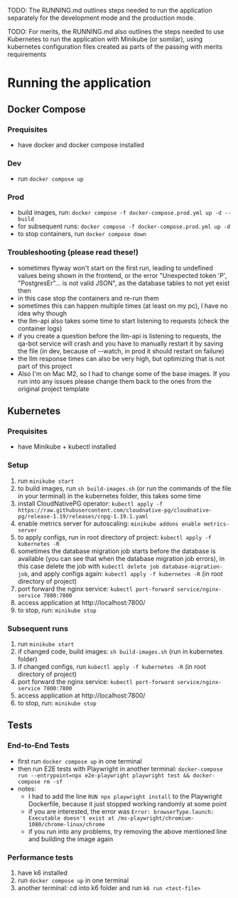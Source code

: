 TODO: The RUNNING.md outlines steps needed to run the application separately for the development mode and the production mode.

TODO: For merits, the RUNNING.md also outlines the steps needed to use Kubernetes to run the application with Minikube (or somilar), using kubernetes configuration files created as parts of the passing with merits requirements

# Running the application

## Docker Compose

### Prequisites

- have docker and docker compose installed

### Dev

- run `docker compose up`

### Prod

- build images, run: `docker compose -f docker-compose.prod.yml up -d --build`
- for subsequent runs: `docker compose -f docker-compose.prod.yml up -d`
- to stop containers, run `docker compose down`

### Troubleshooting (please read these!)

- sometimes flyway won't start on the first run, leading to undefined values
  being shown in the frontend, or the error "Unexpected token 'P', "PostgresEr"... is not valid JSON", as the database tables to not yet exist then
- in this case stop the containers and re-run them
- sometimes this can happen multiple times (at least on my pc), I have no idea
  why though
- the llm-api also takes some time to start listening to requests (check the container logs)
- if you create a question before the llm-api is listening to requests, the qa-bot service will crash and you have to manually restart it by saving the file (in dev, because of --watch, in prod it should restart on failure)
- the llm response times can also be very high, but optimizing that is not part of this project
- Also I'm on Mac M2, so I had to change some of the base images. If you run into any issues please change them back to the ones from the original project template

## Kubernetes

### Prequisites

- have Minikube + kubectl installed

### Setup

1. run `minikube start`
2. to build images, run `sh build-images.sh` (or run the commands of the file in your terminal) in the kubernetes folder, this takes some time
3. install CloudNativePG operator: `kubectl apply -f https://raw.githubusercontent.com/cloudnative-pg/cloudnative-pg/release-1.19/releases/cnpg-1.19.1.yaml`
4. enable metrics server for autoscaling: `minikube addons enable metrics-server` 
5. to apply configs, run in root directory of project: `kubectl apply -f kubernetes -R`
6. sometimes the database migration job starts before the database is available (you can see that when the database migration job errors), in this case delete the job with `kubectl delete job database-migration-job`, and apply configs again: `kubectl apply -f kubernetes -R` (in root directory of project)
7. port forward the nginx service: `kubectl port-forward service/nginx-service 7800:7800`
8. access application at http://localhost:7800/
9. to stop, run: `minikube stop`

### Subsequent runs
1. run `minikube start`
2. if changed code, build images: `sh build-images.sh` (run in kubernetes folder)
3. if changed configs, run `kubectl apply -f kubernetes -R` (in root directory of project)
4. port forward the nginx service: `kubectl port-forward service/nginx-service 7800:7800`
5. access application at http://localhost:7800/
6. to stop, run: `minikube stop`

## Tests

### End-to-End Tests

- first run `docker compose up` in one terminal
- then run E2E tests with Playwright in another terminal:
  `docker-compose run --entrypoint=npx e2e-playwright playwright test && docker-compose rm -sf`
- notes:
  - I had to add the line `RUN npx playwright install` to the Playwright
    Dockerfile, because it just stopped working randomly at some point
  - if you are interested, the error was
    `Error: browserType.launch: Executable doesn't exist at /ms-playwright/chromium-1080/chrome-linux/chrome`
  - if you run into any problems, try removing the above mentioned line and
    building the image again

### Performance tests

1. have k6 installed
2. run `docker compose up` in one terminal
3. another terminal: cd into k6 folder and run `k6 run <test-file>`